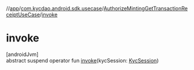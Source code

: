 //[app](../../../index.md)/[com.kycdao.android.sdk.usecase](../index.md)/[AuthorizeMintingGetTransactionReceiptUseCase](index.md)/[invoke](invoke.md)

# invoke

[androidJvm]\
abstract suspend operator fun [invoke](invoke.md)(kycSession: [KycSession](../../com.kycdao.android.sdk.model/-kyc-session/index.md))
